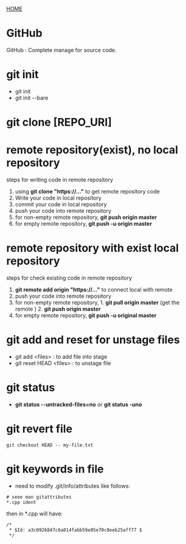 [HOME](README.md)

# GitHub
GitHub : Complete manage for source code.

# git init
* git init
* git init --bare

# git clone [REPO_URI]

# remote repository(exist), no local repository
steps for writing code in remote repository
1. using **git clone "https://..."** to get remote repository code 
2. Write your code in local repository
3. commit your code in local repository
4. push your code into remote repository
  1. for non-empty remote repository, **git push origin master**
  2. for empty remote repository, **git push -u origin master**

# remote repository with exist local repository
steps for check existing code in remote repository
1. **git remote add origin "https://..."** to connect local with remote
2. push your code into remote repository
  1. for non-empty remote repository, 
    1. **git pull origin master** (get the remote )
	2. **git push origin master**
  2. for empty remote repository, **git push -u original master**

# git add and reset for unstage files
* git add &lt;files&gt; : to add file into stage
* git reset HEAD &lt;files&gt; : to unstage file

# git status
* **git status --untracked-files=no** or **git status -uno**
# git revert file
```
git checkout HEAD -- my-file.txt
```
# git keywords in file
* need to modify .git/info/attributes like follows:
```
# seee man gitattributes
*.cpp ident
```
then in *.cpp will have:
```
/*
 * $Id: a3c0926847c6a014fabb59e85e70c8eeb25aff77 $
 */ 
```
